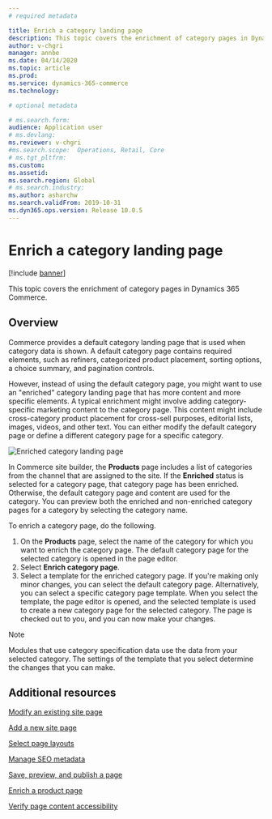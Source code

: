 ```yaml
---
# required metadata

title: Enrich a category landing page
description: This topic covers the enrichment of category pages in Dynamics 365 Commerce.
author: v-chgri
manager: annbe
ms.date: 04/14/2020
ms.topic: article
ms.prod: 
ms.service: dynamics-365-commerce
ms.technology: 

# optional metadata

# ms.search.form: 
audience: Application user
# ms.devlang: 
ms.reviewer: v-chgri
#ms.search.scope:  Operations, Retail, Core
# ms.tgt_pltfrm: 
ms.custom: 
ms.assetid: 
ms.search.region: Global
# ms.search.industry: 
ms.author: asharchw
ms.search.validFrom: 2019-10-31
ms.dyn365.ops.version: Release 10.0.5
---
```


# Enrich a category landing page


[!include [banner](includes/banner.md)]

This topic covers the enrichment of category pages in Dynamics 365 Commerce.

## Overview

Commerce provides a default category landing page that is used when category data is shown. A default category page contains required elements, such as refiners, categorized product placement, sorting options, a choice summary, and pagination controls. 

However, instead of using the default category page, you might want to use an "enriched" category landing page that has more content and more specific elements. A typical enrichment might involve adding category-specific marketing content to the category page. This content might include cross-category product placement for cross-sell purposes, editorial lists, images, videos, and other text. You can either modify the default category page or define a different category page for a specific category.

![Enriched category landing page](./media/CategoryLandingPages.png)

In Commerce site builder, the **Products** page includes a list of categories from the channel that are assigned to the site. If the **Enriched** status is selected for a category page, that category page has been enriched. Otherwise, the default category page and content are used for the category. You can preview both the enriched and non-enriched category pages for a category by selecting the category name.

To enrich a category page, do the following.

1. On the **Products** page, select the name of the category for which you want to enrich the category page. The default category page for the selected category is opened in the page editor.
2. Select **Enrich category page**.
3. Select a template for the enriched category page. If you're making only minor changes, you can select the default category page. Alternatively, you can select a specific category page template. When you select the template, the page editor is opened, and the selected template is used to create a new category page for the selected category. The page is checked out to you, and you can now make your changes.

> [!NOTE]
> Modules that use category specification data use the data from your selected category. The settings of the template that you select determine the changes that you can make.

## Additional resources

[Modify an existing site page](modify-existing-page.md)

[Add a new site page](add-new-page.md)

[Select page layouts](select-page-layouts.md)

[Manage SEO metadata](manage-seo-metadata.md)

[Save, preview, and publish a page](save-preview-publish-page.md)

[Enrich a product page](enrich-product-page.md)

[Verify page content accessibility](verify-accessibility.md)
